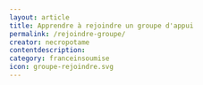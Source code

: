 ```yaml
---
layout: article
title: Apprendre à rejoindre un groupe d'appui
permalink: /rejoindre-groupe/
creator: necropotame
contentdescription:
category: franceinsoumise
icon: groupe-rejoindre.svg
---
```



